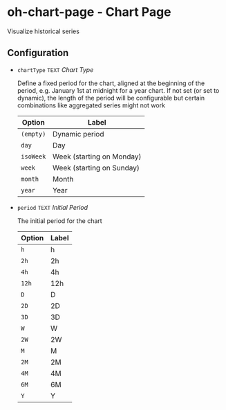 # oh-chart-page - Chart Page

<!-- GENERATED componentDescription -->
Visualize historical series
<!-- GENERATED /componentDescription -->

## Configuration

<!-- GENERATED props -->

- `chartType` <small>TEXT</small> _Chart Type_

  Define a fixed period for the chart, aligned at the beginning of the period, e.g. January 1st at midnight for a year chart. If not set (or set to dynamic), the length of the period will be configurable but certain combinations like aggregated series might not work

  | Option | Label |
  |--------|-------|
  | `(empty)` | Dynamic period |
  | `day` | Day |
  | `isoWeek` | Week (starting on Monday) |
  | `week` | Week (starting on Sunday) |
  | `month` | Month |
  | `year` | Year |


- `period` <small>TEXT</small> _Initial Period_

  The initial period for the chart

  | Option | Label |
  |--------|-------|
  | `h` | h |
  | `2h` | 2h |
  | `4h` | 4h |
  | `12h` | 12h |
  | `D` | D |
  | `2D` | 2D |
  | `3D` | 3D |
  | `W` | W |
  | `2W` | 2W |
  | `M` | M |
  | `2M` | 2M |
  | `4M` | 4M |
  | `6M` | 6M |
  | `Y` | Y |


<!-- GENERATED /props -->
